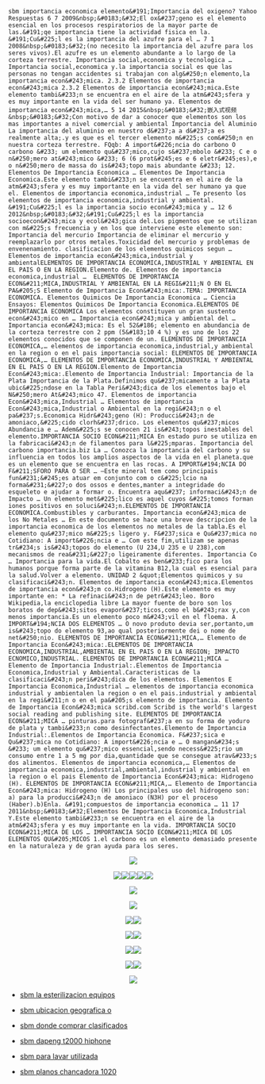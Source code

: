 
```
sbm importancia economica elemento&#191;Importancia del oxigeno? Yahoo Respuestas 6 7 2009&nbsp;&#0183;&#32;El ox&#237;geno es el elemento esencial en los procesos respiratorios de la mayor parte de las.&#191;qe importancia tiene la actividad fisica en la. &#191;Cu&#225;l es la importancia del azufre para el … 7 1 2008&nbsp;&#0183;&#32;(no necesito la importancia del azufre para los seres vivos).El azufre es un elemento abundante a lo largo de la corteza terrestre. Importancia social,economica y tecnologica … Importancia social,economica y.la importancia social es que las personas no tengan accidentes si trabajan con alg&#250;n elemento,la importancia econ&#243;mica. 2.3.2 Elementos de importancia econ&#243;mica 2.3.2 Elementos de importancia econ&#243;mica.Este elemento tambi&#233;n se encuentra en el aire de la atm&#243;sfera y es muy importante en la vida del ser humano ya. Elementos de importancia econ&#243;mica,… 5 14 2015&nbsp;&#0183;&#32;嵌入式视频&nbsp;&#0183;&#32;Con motivo de dar a conocer que elementos son los mas importantes a nivel comercial y ambiental Importancia del Aluminio La importancia del aluminio en nuestro d&#237;a a d&#237;a es realmente alta;.y es que es el tercer elemento m&#225;s com&#250;n en nuestra corteza terrestre. FQqb: A import&#226;ncia do carbono O carbono &#233; um elemento qu&#237;mico,cujo s&#237;mbolo &#233; C e o n&#250;mero at&#243;mico &#233; 6 (6 prot&#245;es e 6 eletr&#245;es),e o n&#250;mero de massa do is&#243;topo mais abundante &#233; 12. Elementos De Importancia Economica … Elementos De Importancia Economica.Este elemento tambi&#233;n se encuentra en el aire de la atm&#243;sfera y es muy importante en la vida del ser humano ya que el. Elementos de importancia economica,industrial … Te presento los elementos de importancia economica,industrial y ambiental. &#191;Cu&#225;l es la importancia socio econ&#243;mica y … 12 6 2012&nbsp;&#0183;&#32;&#191;Cu&#225;l es la importancia socioecon&#243;mica y ecol&#243;gica del.Los pigmentos que se utilizan con m&#225;s frecuencia y en los que interviene este elemento son: Importancia del mercurio Importancia de eliminar el mercurio y reemplazarlo por otros metales.Toxicidad del mercurio y problemas de envenenamiento. clasificacion de los elementos quimicos segun … Elementos de importancia econ&#243;mica,industrial y ambientalELEMENTOS DE IMPORTANCIA ECONOMICA,INDUSTRIAL Y AMBIENTAL EN EL PAIS O EN LA REGION.Elemento de. Elementos de importancia economica,industrial … ﻿ ELEMENTOS DE IMPORTANCIA ECON&#211;MICA,INDUSTRIAL Y AMBIENTAL EN LA REGI&#211;N O EN EL PA&#205;S Elemento de Importancia Econ&#243;mica:.TEMA: IMPORTANCIA ECONOMICA. Elementos Quimicos De Importancia Economica … Ciencia Ensayos: Elementos Quimicos De Importancia Economica.ELEMENTOS DE IMPORTANCIA ECONOMICA Los elementos constituyen un gran sustento econ&#243;mico en … Importancia econ&#243;mica y ambiental del … Importancia econ&#243;mica: Es el 52&#186; elemento en abundancia de la corteza terrestre con 2 ppm (5&#183;10 4 %) y es uno de los 22 elementos conocidos que se componen de un. ELEMENTOS DE IMPORTANCIA ECONOMICA,… elementos de importancia economica,industrial,y ambiental en la region o en el pais importancia social: ELEMENTOS DE IMPORTANCIA ECONOMICA,… ELEMENTOS DE IMPORTANCIA ECONOMICA,INDUSTRIAL Y AMBIENTAL EN EL PAIS O EN LA REGION.Elemento de Importancia Econ&#243;mica:.Elemento de Importancia Industrial: Importancia de la Plata Importancia de la Plata.Definimos qu&#237;micamente a la Plata ubic&#225;ndose en la Tabla Peri&#243;dica de los elementos bajo el N&#250;mero At&#243;mico 47. Elementos de importancia Econ&#243;mica,Industrial … Elementos de importancia Econ&#243;mica,Industrial o Ambiental en la regi&#243;n o el pa&#237;s.Economica Hidr&#243;geno (H): Producci&#243;n de amoniaco,&#225;cido clorh&#237;drico. Los elementos qu&#237;micos Abundancia e … Adem&#225;s se conocen 21 is&#243;topos inestables del elemento.IMPORTANCIA SOCIO ECON&#211;MICA En estado puro se utiliza en la fabricaci&#243;n de filamentos para l&#225;mparas. Importancia del carbono importancia.biz La … Conozca la importancia del carbono y su influencia en todos los amplios aspectos de la vida en el planeta.que es un elemento que se encuentra en las rocas. A IMPORT&#194;NCIA DO F&#211;SFORO PARA O SER … —Este mineral tem como principais fun&#231;&#245;es atuar em conjunto com o c&#225;lcio na forma&#231;&#227;o dos ossos e dentes,manter a integridade do esqueleto e ajudar a formar o. Encuentra aqu&#237; informaci&#243;n de Impacto … Un elemento met&#225;lico es aquel cuyos &#225;tomos forman iones positivos en soluci&#243;n.ELEMENTOS DE IMPORTANCIA ECONOMICA.Combustibles y carburantes. Importancia econ&#243;mica de los No Metales … En este documento se hace una breve descripcion de la importancia economica de los elementos no metales de la tabla.Es el elemento qu&#237;mico m&#225;s ligero y. F&#237;sica e Qu&#237;mica no Cotidiano: A import&#226;ncia e … Com este fim,utilizam se apenas tr&#234;s is&#243;topos do elemento (U 234,U 235 e U 238),com mecanismos de rea&#231;&#227;o ligeiramente diferentes. Importancia Co … Importancia para la vida.El Cobalto es ben&#233;fico para los humanos porque forma parte de la vitamina B12,la cual es esencial para la salud.Volver a elemento. UNIDAD 2 &quot;Elementos quimicos y su clasificaci&#243;n. Elementos de importancia econ&#243;mica.Elementos de importancia econ&#243;m co.Hidrogeno (H).Este elemento es muy importante en: * La refinaci&#243;n de petr&#243;leo. Boro Wikipedia,la enciclopedia libre La mayor fuente de boro son los boratos de dep&#243;sitos evapor&#237;ticos,como el b&#243;rax y,con menos importancia.Es un elemento poco m&#243;vil en el floema. A IMPORT&#194;NCIA DOS ELEMENTOS … O novo produto devia ser,portanto,um is&#243;topo do elemento 93,ao qual posteriormente dei o nome de net&#250;nio. ELEMENTOS DE IMPORTANCIA ECON&#211;MICA,… Elemento de Importancia Econ&#243;mica:.ELEMENTOS DE IMPORTANCIA ECONOMICA,INDUSTRIAL,AMBIENTAL EN EL PAIS O EN LA REGION; IMPACTO ECNOMICO,INDUSTRIAL. ELEMENTOS DE IMPORTANCIA ECON&#211;MICA … Elemento de Importancia Industrial:.Elementos de Importancia Economica,Industrial y Ambiental.Caracteristicas de la clasificaci&#243;n peri&#243;dica de los elementos. Elementos E Importancia Economica,Industrial … elementos de importancia economica industrial y ambientalen la region o en el pais.industrial y ambiental en la regi&#211;n o en el pa&#205;s elemento de importancia. Elemento de Importancia Econ&#243;mica scribd.com Scribd is the world's largest social reading and publishing site. ELEMENTOS DE IMPORTANCIA ECON&#211;MICA … pinturas.para fotograf&#237;a en su forma de yoduro de plata y tambi&#233;n como desinfectantes.Elemento de Importancia Industrial:.Elementos de Importancia Economica. F&#237;sica e Qu&#237;mica no Cotidiano: A import&#226;ncia e … O mangan&#234;s &#233; um elemento qu&#237;mico essencial,sendo necess&#225;rio um consumo entre 1 a 5 mg por dia,quantidade que se consegue atrav&#233;s dos alimentos. Elementos de importancia economica,… Elementos de importancia economica,industrial,ambiental,industrial y ambiental en la region o el pais Elemento de Importancia Econ&#243;mica: Hidrogeno (H). ELEMENTOS DE IMPORTANCIA ECON&#211;MICA,… Elemento de Importancia Econ&#243;mica: Hidrogeno (H) Los principales uso del hidrogeno son: a) para la producci&#243;n de amoniaco (N3H) por el proceso (Haber).b)Enla. &#191;compuestos de importancia economica … 11 17 2011&nbsp;&#0183;&#32;Elementos De Importancia Economica,Industrial Y.Este elemento tambi&#233;n se encuentra en el aire de la atm&#243;sfera y es muy importante en la vida. IMPORTANCIA SOCIO ECON&#211;MICA DE LOS … IMPORTANCIA SOCIO ECON&#211;MICA DE LOS ELEMENTOS QU&#205;MICOS 1.el carbono es un elemento demasiado presente en la naturaleza y de gran ayuda para los seres. 
```

<div align="center">

<a href="https://es-crusher.shibang-china.com/github&k=sbm+importancia+economica+elemento"><img src="https://static.shibang-china.com/es/crusher/logo.jpg"></a>

<a href="https://es-crusher.shibang-china.com/github&k=sbm+importancia+economica+elemento"><img src="https://static.shibang-china.com/es/crusher/index.jpg"></a><a href="https://es-crusher.shibang-china.com/material.htmlgithub&k=sbm+importancia+economica+elemento"><img src="https://static.shibang-china.com/es/crusher/material.jpg"></a><a href="https://es-crusher.shibang-china.com/application.htmlgithub&k=sbm+importancia+economica+elemento"><img src="https://static.shibang-china.com/es/crusher/application.jpg"></a><a href="https://es-crusher.shibang-china.com/aboutus.htmlgithub&k=sbm+importancia+economica+elemento"><img src="https://static.shibang-china.com/es/crusher/aboutus.jpg"></a><a href="https://es-crusher.shibang-china.com/contact.htmlgithub&k=sbm+importancia+economica+elemento"><img src="https://static.shibang-china.com/es/crusher/contact.jpg"></a>

<a href="https://es-crusher.shibang-china.com/github&k=sbm+importancia+economica+elemento"><img src="https://static.shibang-china.com/es/crusher/banner.jpg"></a>

<a href="https://swt.shibang-china.com/github&k=sbm+importancia+economica+elemento"><img src="https://static.shibang-china.com/es/crusher/text.jpg"></a>

<a href="https://swt.shibang-china.com/github&k=sbm+importancia+economica+elemento"><img src="https://static.shibang-china.com/es/crusher/chat.jpg"></a><a href="https://es-crusher.shibang-china.com/contact.htmlgithub&k=sbm+importancia+economica+elemento"><img src="https://static.shibang-china.com/es/crusher/message.jpg"></a>

<a href="https://es-crusher.shibang-china.com/products/pe.htmlgithub&k=sbm+importancia+economica+elemento"><img src="https://static.shibang-china.com/es/crusher/pe.jpg"></a><a href="https://es-crusher.shibang-china.com/products/pf.htmlgithub&k=sbm+importancia+economica+elemento"><img src="https://static.shibang-china.com/es/crusher/pf.jpg"></a>

<a href="https://es-crusher.shibang-china.com/products/hpt.htmlgithub&k=sbm+importancia+economica+elemento"><img src="https://static.shibang-china.com/es/crusher/hpt.jpg"></a><a href="https://es-crusher.shibang-china.com/products/vsi.htmlgithub&k=sbm+importancia+economica+elemento"><img src="https://static.shibang-china.com/es/crusher/vsi.jpg"></a>

<a href="https://es-crusher.shibang-china.com/products/klv.htmlgithub&k=sbm+importancia+economica+elemento"><img src="https://static.shibang-china.com/es/crusher/klv.jpg"></a><a href="https://es-crusher.shibang-china.com/products/portable.htmlgithub&k=sbm+importancia+economica+elemento"><img src="https://static.shibang-china.com/es/crusher/portable.jpg"></a>

<a href="https://swt.shibang-china.com/github&k=sbm+importancia+economica+elemento"><img src="https://static.shibang-china.com/es/crusher/case.jpg"></a>

</div>


* [sbm la esterilizacion equipos](sbm%20la%20esterilizacion%20equipos.md)

* [sbm ubicacion geografica o](sbm%20ubicacion%20geografica%20o.md)

* [sbm donde comprar clasificados](sbm%20donde%20comprar%20clasificados.md)

* [sbm dapeng t2000 hiphone](sbm%20dapeng%20t2000%20hiphone.md)

* [sbm para lavar utilizada](sbm%20para%20lavar%20utilizada.md)

* [sbm planos chancadora 1020](sbm%20planos%20chancadora%201020.md)